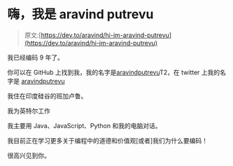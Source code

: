 # 嗨，我是 aravind putrevu

> 原文:[https://dev.to/aravind/hi-im-aravind-putrevu](https://dev.to/aravind/hi-im-aravind-putrevu)

我已经编码 9 年了。

你可以在 GitHub 上找到我，我的名字是[aravindputrevu](https://github.com/aravindputrevu)T2，在 twitter 上我的名字是 [aravindputrevu](https://twitter.com/aravindputrevu)

我住在印度硅谷的班加卢鲁。

我为英特尔工作

我主要用 Java、JavaScript、Python 和我的电脑对话。

我目前正在学习更多关于编程中的道德和价值观[或者]我们为什么要编码！

很高兴见到你。